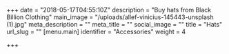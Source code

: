 +++
date = "2018-05-17T04:55:10Z"
description = "Buy hats from Black Billion Clothing"
main_image = "/uploads/allef-vinicius-145443-unsplash (1).jpg"
meta_description = ""
meta_title = ""
social_image = ""
title = "Hats"
url_slug = ""
[menu.main]
identifier = "Accessories"
weight = 4

+++
